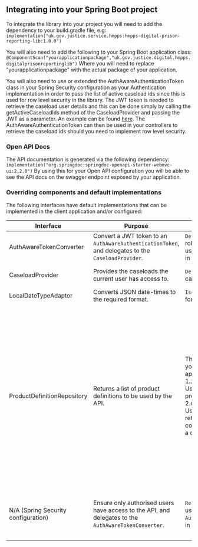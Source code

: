 ## Integrating into your Spring Boot project
To integrate the library into your project you will need to add the dependency to your build.gradle file, e.g:
`implementation("uk.gov.justice.service.hmpps:hmpps-digital-prison-reporting-lib:1.0.0")`

You will also need to add the following to your Spring Boot application class:
`@ComponentScan("yourapplicationpackage","uk.gov.justice.digital.hmpps.digitalprisonreportinglib")`
Where you will need to replace "yourapplicationpackage" with the actual package of your application.

You will also need to use or extended the AuthAwareAuthenticationToken class in your Spring Security configuration as your Authentication implementation in order to pass the list of active caseload ids since this is used
for row level security in the library. 
The JWT token is needed to retrieve the caseload user details and this can be done simply by calling the getActiveCaseloadIds method of the CaseloadProvider and passing the JWT as a parameter.
An example can be found [here](https://github.com/ministryofjustice/hmpps-digital-prison-reporting-mi/blob/main/src/main/kotlin/uk/gov/justice/digital/hmpps/digitalprisonreportingmi/security/AuthAwareTokenConverter.kt#L15).
The AuthAwareAuthenticationToken can then be used in your controllers to retrieve the caseload ids should you need to implement row level security. 

### Open API Docs
The API documentation is generated via the following dependency:
`implementation("org.springdoc:springdoc-openapi-starter-webmvc-ui:2.2.0")`
By using this for your Open API configuration you will be able to see the API docs on the swagger endpoint exposed by your application.

### Overriding components and default implementations

The following interfaces have default implementations that can be implemented in the client application and/or configured:

| Interface                           | Purpose                                                                                              | Default implementation                                                                                                                                                                                                                                                                                                                                                                                                            | Default configuration                                                                                                                                                                                                                                                                                                                                                                                                                                                                                                                                                                                                                                                                                                                                                                                                                                                                                                                                                                                                                      |
|-------------------------------------|------------------------------------------------------------------------------------------------------|-----------------------------------------------------------------------------------------------------------------------------------------------------------------------------------------------------------------------------------------------------------------------------------------------------------------------------------------------------------------------------------------------------------------------------------|--------------------------------------------------------------------------------------------------------------------------------------------------------------------------------------------------------------------------------------------------------------------------------------------------------------------------------------------------------------------------------------------------------------------------------------------------------------------------------------------------------------------------------------------------------------------------------------------------------------------------------------------------------------------------------------------------------------------------------------------------------------------------------------------------------------------------------------------------------------------------------------------------------------------------------------------------------------------------------------------------------------------------------------------|
| AuthAwareTokenConverter             | Convert a JWT token to an `AuthAwareAuthenticationToken`, and delegates to the `CaseloadProvider`.   | `DefaultAuthAwareTokenConverter`: Extracts roles and delegates caseload provision - uses the `CaseloadProvider` implementation in the context.                                                                                                                                                                                                                                                                                    | N/A                                                                                                                                                                                                                                                                                                                                                                                                                                                                                                                                                                                                                                                                                                                                                                                                                                                                                                                                                                                                                                        |
| CaseloadProvider                    | Provides the caseloads the current user has access to.                                               | `DefaultCaseloadProvider`: Requests caseloads from the configured endpoint.                                                                                                                                                                                                                                                                                                                                                       | Set `dpr.lib.caseloads.host` to the Nomis User API host. Optionally set `dpr.lib.caseloads.path` (defaults to `me/caseloads`).                                                                                                                                                                                                                                                                                                                                                                                                                                                                                                                                                                                                                                                                                                                                                                                                                                                                                                             |
| LocalDateTypeAdaptor                | Converts JSON date-times to the required format.                                                     | `IsoLocalDateTypeAdaptor`: Converts to the format "yyyy-MM-dd".                                                                                                                                                                                                                                                                                                                                                                   | N/A                                                                                                                                                                                                                                                                                                                                                                                                                                                                                                                                                                                                                                                                                                                                                                                                                                                                                                                                                                                                                                        |
| ProductDefinitionRepository         | Returns a list of product definitions to be used by the API.                                         | There are two default implementations and you will need to configure which one your application will use. <br/> 1.`JsonFileProductDefinitionRepository`: Uses a list of JSON file sources for the product definitions.<br/>2.`ClientDataProductDefinitionsRepository` Uses a web client to call a service to retrieve the definition files based on a configured host and a directory passed as a query parameter in the request. | No default configuration. In order to read from a list of definition files set `dpr.lib.definition.locations` to a comma separated list of the locations of the source files which can be created in the client application.<br/> In order to retrieve the data product definition files form another service with the use of a web client set `dpr.lib.dataProductDefinitions.host` to the host name of the application which will serve your definition files. The path to the definitions directory will need to be passed as a query parameter to your requests<br/><br/>Note: If you set both `dpr.lib.definition.location` and `dpr.lib.dataProductDefinitions.host` the first will take precedence. <br/>When `dpr.lib.dataProductDefinitions.host` is set you can also set `dpr.lib.dataProductDefinitions.cache.enabled` to `true` if you would like to cache the definitions in memory for a given duration which can be set with the `dpr.lib.dataProductDefinitions.durationMinutes` property. By default caching is disabled. |
| N/A (Spring Security configuration) | Ensure only authorised users have access to the API, and delegates to the `AuthAwareTokenConverter`. | `ResourceServerConfiguration`: Requires the user to have the specified role - uses the `AuthAwareTokenConverter` implementation in the context.                                                                                                                                                                                                                                                                                   | Set `dpr.lib.user.role` to the required user role. If not set, this implementation is disabled. Additionally, `spring.security.oauth2.resourceserver.jwt.jwk-set-uri` should be set to the authentication server's JWKS file (e.g. `${hmpps.auth.url}/.well-known/jwks.json`).                                                                                                                                                                                                                                                                                                                                                                                                                                                                                                                                                                                                                                                                                                                                                             |
